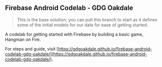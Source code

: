 ## Firebase Android Codelab - GDG Oakdale

> This is the base solution; you can pull this branch to start as it defines some of the initial models for our data for ease of getting started.

A codelab for getting started with Firebase by building a basic game, Hangman on Fire.

For steps and guide, visit [https://gdgoakdale.github.io/firebase-android-codelab-gdg-oakdale/](https://gdgoakdale.github.io/firebase-android-codelab-gdg-oakdale/).